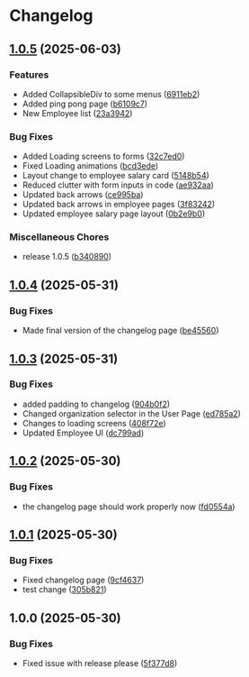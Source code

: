 # Changelog

## [1.0.5](https://github.com/ChickenNuggetsPerson/BigBooks/compare/v1.0.4...v1.0.5) (2025-06-03)


### Features

* Added CollapsibleDiv to some menus ([6911eb2](https://github.com/ChickenNuggetsPerson/BigBooks/commit/6911eb2e2bee07d6da6d7ce2d33a15df3854ddb9))
* Added ping pong page ([b6109c7](https://github.com/ChickenNuggetsPerson/BigBooks/commit/b6109c7acee44cb73e46f9b327ad2786dad303c0))
* New Employee list ([23a3942](https://github.com/ChickenNuggetsPerson/BigBooks/commit/23a394261c996c3e8ba89b6de8a6bc3d91b7bc3b))


### Bug Fixes

* Added Loading screens to forms ([32c7ed0](https://github.com/ChickenNuggetsPerson/BigBooks/commit/32c7ed003725d199c9e1cea8953157188c88f5ac))
* Fixed Loading animations ([bcd3ede](https://github.com/ChickenNuggetsPerson/BigBooks/commit/bcd3edeb650cdc62f8c67f4161a6fdaedcc73d1f))
* Layout change to employee salary card ([5148b54](https://github.com/ChickenNuggetsPerson/BigBooks/commit/5148b54d37a46bc103e2b50c07437addcf58647d))
* Reduced clutter with form inputs in code ([ae932aa](https://github.com/ChickenNuggetsPerson/BigBooks/commit/ae932aa84e9ba648d2336954e58e50a469e566f4))
* Updated back arrows ([ce995ba](https://github.com/ChickenNuggetsPerson/BigBooks/commit/ce995ba598932dd7fe9099775b8cace72cac6083))
* Updated back arrows in employee pages ([3f83242](https://github.com/ChickenNuggetsPerson/BigBooks/commit/3f83242cc658613a15507cff4b8bc643d3cf6570))
* Updated employee salary page layout ([0b2e9b0](https://github.com/ChickenNuggetsPerson/BigBooks/commit/0b2e9b06bf251e648c9dca26b0422f6ff33328d6))


### Miscellaneous Chores

* release 1.0.5 ([b340890](https://github.com/ChickenNuggetsPerson/BigBooks/commit/b3408900947441dce351b5594dc42096dc89c6e0))

## [1.0.4](https://github.com/ChickenNuggetsPerson/BigBooks/compare/v1.0.3...v1.0.4) (2025-05-31)


### Bug Fixes

* Made final version of the changelog page ([be45560](https://github.com/ChickenNuggetsPerson/BigBooks/commit/be455605021a3a2e6a3b459b25526ba49ff7ef79))

## [1.0.3](https://github.com/ChickenNuggetsPerson/BigBooks/compare/v1.0.2...v1.0.3) (2025-05-31)


### Bug Fixes

* added padding to changelog ([904b0f2](https://github.com/ChickenNuggetsPerson/BigBooks/commit/904b0f21a242a0b0c85f1dc0b5f13bd4802d20ab))
* Changed organization selector in the User Page ([ed785a2](https://github.com/ChickenNuggetsPerson/BigBooks/commit/ed785a23fe80ebfee1fecd216081a208d4e6b3bd))
* Changes to loading screens ([408f72e](https://github.com/ChickenNuggetsPerson/BigBooks/commit/408f72e2cda1f25d129c2d86485311ec543c26b7))
* Updated Employee UI ([dc799ad](https://github.com/ChickenNuggetsPerson/BigBooks/commit/dc799ad5d4d85f50df78339417be89cbbe7f66a7))

## [1.0.2](https://github.com/ChickenNuggetsPerson/BigBooks/compare/v1.0.1...v1.0.2) (2025-05-30)


### Bug Fixes

* the changelog page should work properly now ([fd0554a](https://github.com/ChickenNuggetsPerson/BigBooks/commit/fd0554a8784acfaa68c03afbdedf438b7112f082))

## [1.0.1](https://github.com/ChickenNuggetsPerson/BigBooks/compare/v1.0.0...v1.0.1) (2025-05-30)


### Bug Fixes

* Fixed changelog page ([9cf4637](https://github.com/ChickenNuggetsPerson/BigBooks/commit/9cf4637578773bd3489534fd6c17f10c472aefce))
* test change ([305b821](https://github.com/ChickenNuggetsPerson/BigBooks/commit/305b82170a9570e8c6dcd320fd65c602be89c50c))

## 1.0.0 (2025-05-30)


### Bug Fixes

* Fixed issue with release please ([5f377d8](https://github.com/ChickenNuggetsPerson/BigBooks/commit/5f377d815dc4b9a8f1b45edd9f25d3ede2df0071))
